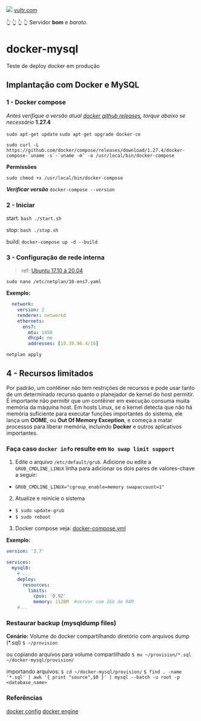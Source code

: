 
<img src="https://www.vultr.com/favicon/favicon-32x32.png?v=1"> [vultr.com](https://www.vultr.com/?ref=8956372-8H)

:point_up_2: :point_up_2: :point_up_2: :point_up_2: Servidor **bom** e *barato*.

# docker-mysql
Teste de deploy docker em produção

## Implantação com Docker e MySQL

### 1 - Docker compose

*Antes verifique a versão atual [docker github releases](https://github.com/docker/compose/releases), torque abaixo se necessário* **1.27.4**

```sudo apt-get update```
```sudo apt-get upgrade docker-ce```

```
sudo curl -L https://github.com/docker/compose/releases/download/1.27.4/docker-compose-`uname -s`-`uname -m` -o /usr/local/bin/docker-compose
```

**Permissões**

```sudo chmod +x /usr/local/bin/docker-compose```

***Verificar versão***
```docker-compose --version```

### 2 - Iniciar

start: ```bash ./start.sh```

stop: ```bash ./stop.sh```

build: ```docker-compose up -d --build```


### 3 - Configuração de rede interna
 > ref: [Ubuntu 17.10 à 20.04](https://www.vultr.com/docs/how-to-configure-a-private-network-on-ubuntu#Ubuntu_17_10_through_20_04)

 ```sudo nano /etc/netplan/10-ens7.yaml```
 
**Exemplo:**

```yaml
  network:
    version: 2
    renderer: networkd
    ethernets:
      ens7:
        mtu: 1450
        dhcp4: no
        addresses: [10.39.96.4/16]

```

```netplan apply```

## 4 - Recursos limitados
Por padrão, um contêiner não tem restrições de recursos e pode usar tanto de um determinado recurso quanto o planejador de kernel do host permitir. É importante não permitir que um contêiner em execução consuma muita memória da máquina host. Em hosts Linux, se o kernel detecta que não há memória suficiente para executar funções importantes do sistema, ele lança um **OOME**, ou **Out Of Memory Exception**, e começa a matar processos para liberar memória, incluindo **Docker** e outros aplicativos importantes.

### Faça caso `docker info` resulte em `No swap limit support`
1) Edite o arquivo `/etc/default/grub`. Adicione ou edite a `GRUB_CMDLINE_LINUX` linha para adicionar os dois pares de valores-chave a seguir: 
  - `GRUB_CMDLINE_LINUX="cgroup_enable=memory swapaccount=1"`

2) Atualize e reinicie o sistema
  - ```$ sudo update-grub```
  - ```$ sudo reboot```


3) Docker compose
veja: [docker-compose.yml](docker-compose.yml)

**Exemplo:**

```yml
version: '3.7'

services:
  mysql8:
    # ...
    deploy:
      resources:
        limits:
          cpus: '0.92'
          memory: 1128M  #server com 2Gb de RAM
    #...
```

### Restaurar backup (mysqldump files)
**Cenário:**
Volume do docker compartilhando diretório com arquivos dump (*.sql)
```$ ~/provision```

ou copiando arquivos para volume compartilhado
```$ mv ~/provision/*.sql ~/docker-mysql/provision/```

importando arquivos:
```$ cd ~/docker-mysql/provision/```
```$ find . -name '*.sql' | awk '{ print "source",$0 }' | mysql --batch -u root -p <database_name>```

### Referências
[docker config](https://docs.docker.com/config/containers/resource_constraints/)
[docker engine](https://docs.docker.com/engine/install/linux-postinstall/#your-kernel-does-not-support-cgroup-swap-limit-capabilities)

